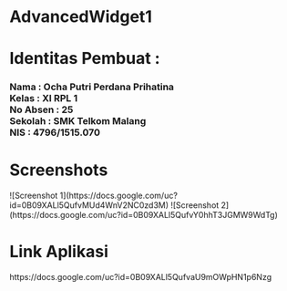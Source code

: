 # AdvancedWidget1
<h1>Identitas Pembuat : </h1>
<h3>Nama      : Ocha Putri Perdana Prihatina
<br>Kelas     : XI RPL 1
<br>No Absen  : 25
<br>Sekolah   : SMK Telkom Malang
<br>NIS       : 4796/1515.070</h3>
<h1>Screenshots</h1>
![Screenshot 1](https://docs.google.com/uc?id=0B09XALl5QufvMUd4WnV2NC0zd3M)
![Screenshot 2](https://docs.google.com/uc?id=0B09XALl5QufvY0hhT3JGMW9WdTg)
<h1>Link Aplikasi </h1>
https://docs.google.com/uc?id=0B09XALl5QufvaU9mOWpHN1p6Nzg
